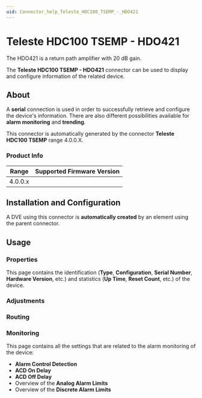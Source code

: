 ```yaml
---
uid: Connector_help_Teleste_HDC100_TSEMP_-_HDO421
---
```


# Teleste HDC100 TSEMP - HDO421

The HDO421 is a return path amplifier with 20 dB gain.

The **Teleste HDC100 TSEMP - HDO421** connector can be used to display and configure information of the related device.

## About

A **serial** connection is used in order to successfully retrieve and configure the device's information. There are also different possibilities available for **alarm monitoring** and **trending**.

This connector is automatically generated by the connector **Teleste HDC100 TSEMP** range 4.0.0.X.

### Product Info

| Range | Supported Firmware Version |
|------------------|-----------------------------|
| 4.0.0.x          |                             |

## Installation and Configuration

A DVE using this connector is **automatically created** by an element using the parent connector.

## Usage

### Properties

This page contains the identification (**Type**, **Configuration**, **Serial Number**, **Hardware Version**, etc.) and statistics (**Up Time**, **Reset Count**, etc.) of the device.

### Adjustments

### Routing

### Monitoring

This page contains all the settings that are related to the alarm monitoring of the device:

- **Alarm Control Detection**
- **ACD On Delay**
- **ACD Off Delay**
- Overview of the **Analog Alarm Limits**
- Overview of the **Discrete Alarm Limits**
